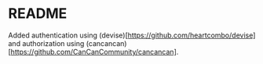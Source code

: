 # README

Added authentication using (devise)[https://github.com/heartcombo/devise] and authorization using (cancancan)[https://github.com/CanCanCommunity/cancancan].
